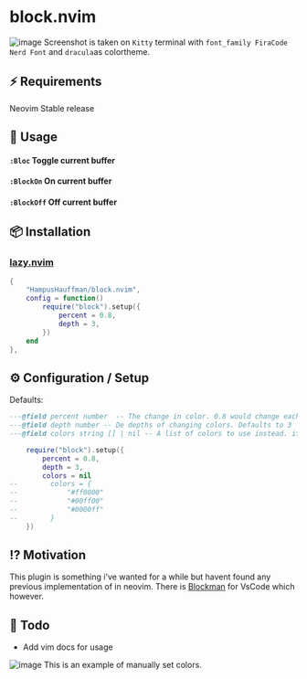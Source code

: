 # block.nvim 
![image](https://user-images.githubusercontent.com/3845743/245099616-f6259c1d-3901-4860-8b4a-21e63f2f00db.png)
Screenshot is taken on `Kitty` terminal with `font_family FiraCode Nerd Font` and `dracula`as colortheme.
## ⚡️ Requirements
Neovim Stable release
## 🚀 Usage
#### `:Bloc` Toggle current buffer
#### `:BlockOn` On current buffer
#### `:BlockOff` Off current buffer

## 📦 Installation
### [lazy.nvim](https://github.com/folke/lazy.nvim)
```lua
{
    "HampusHauffman/block.nvim",
    config = function()
        require("block").setup({
            percent = 0.8,
            depth = 3,
        })
    end
},
```
## ⚙️ Configuration / Setup
Defaults: 
```lua
---@field percent number  -- The change in color. 0.8 would change each box to be 20% darker than the last and 1.2 would be 20% brighter
---@field depth number -- De depths of changing colors. Defaults to 3
---@field colors string [] | nil -- A list of colors to use instead. if this is not nil depth and percent are not used

    require("block").setup({
        percent = 0.8,
        depth = 3,
        colors = nil
--        colors = {
--            "#ff0000"
--            "#00ff00"
--            "#0000ff"
--        }
    })
```

## ⁉️ Motivation
This plugin is something i've wanted for a while but havent found any previous implementation of in neovim. 
There is [Blockman](https://marketplace.visualstudio.com/items?itemName=leodevbro.blockman) for VsCode which however.

## 📝 Todo
* Add vim docs for usage

![image](https://user-images.githubusercontent.com/3845743/245100148-f392affa-4d5b-4c46-8bcb-56d9356a53e8.png)
This is an example of manually set colors.
